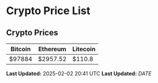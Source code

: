 # Crypto Price List

## Crypto Prices
| Bitcoin | Ethereum | Litecoin |
| ------- | -------- | -------- |
| $97884 | $2957.52 | $110.8 |
**Last Updated:** 2025-02-02 20:41 UTC
**Last Updated:** $DATE$
